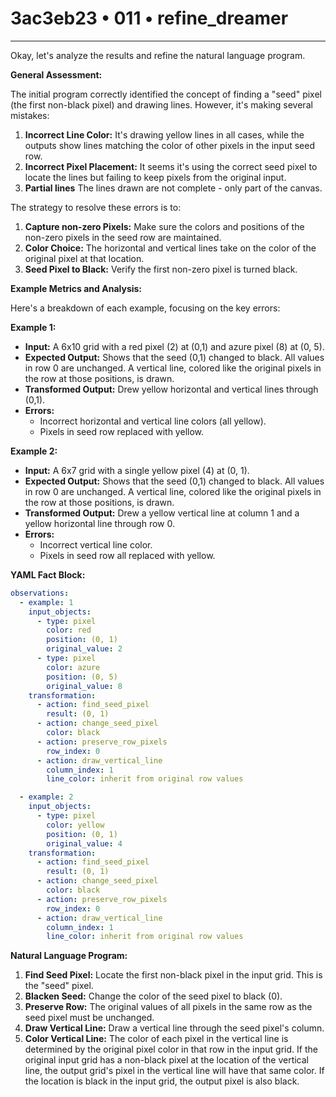 # 3ac3eb23 • 011 • refine_dreamer

---
Okay, let's analyze the results and refine the natural language program.

**General Assessment:**

The initial program correctly identified the concept of finding a "seed" pixel (the first non-black pixel) and drawing lines. However, it's making several mistakes:

1.  **Incorrect Line Color:** It's drawing yellow lines in all cases, while the outputs show lines matching the color of other pixels in the input seed row.
2.  **Incorrect Pixel Placement:** It seems it's using the correct seed pixel to locate the lines but failing to keep pixels from the original input.
3. **Partial lines** The lines drawn are not complete - only part of the canvas.

The strategy to resolve these errors is to:

1.  **Capture non-zero Pixels:** Make sure the colors and positions of the non-zero pixels in the seed row are maintained.
2.  **Color Choice:** The horizontal and vertical lines take on the color of the original pixel at that location.
3.  **Seed Pixel to Black:** Verify the first non-zero pixel is turned black.

**Example Metrics and Analysis:**

Here's a breakdown of each example, focusing on the key errors:

**Example 1:**

*   **Input:** A 6x10 grid with a red pixel (2) at (0,1) and azure pixel (8) at (0, 5).
*   **Expected Output:** Shows that the seed (0,1) changed to black. All values in row 0 are unchanged. A vertical line, colored like the original pixels in the row at those positions, is drawn.
*   **Transformed Output:** Drew yellow horizontal and vertical lines through (0,1).
*   **Errors:**
    *   Incorrect horizontal and vertical line colors (all yellow).
    *    Pixels in seed row replaced with yellow.

**Example 2:**

*   **Input:** A 6x7 grid with a single yellow pixel (4) at (0, 1).
*   **Expected Output:** Shows that the seed (0,1) changed to black. All values in row 0 are unchanged. A vertical line, colored like the original pixels in the row at those positions, is drawn.
*   **Transformed Output:** Drew a yellow vertical line at column 1 and a yellow horizontal line through row 0.
*   **Errors:**
    *   Incorrect vertical line color.
    *   Pixels in seed row all replaced with yellow.

**YAML Fact Block:**

```yaml
observations:
  - example: 1
    input_objects:
      - type: pixel
        color: red
        position: (0, 1)
        original_value: 2
      - type: pixel
        color: azure
        position: (0, 5)
        original_value: 8
    transformation:
      - action: find_seed_pixel
        result: (0, 1)
      - action: change_seed_pixel
        color: black
      - action: preserve_row_pixels
        row_index: 0
      - action: draw_vertical_line
        column_index: 1
        line_color: inherit from original row values

  - example: 2
    input_objects:
      - type: pixel
        color: yellow
        position: (0, 1)
        original_value: 4
    transformation:
      - action: find_seed_pixel
        result: (0, 1)
      - action: change_seed_pixel
        color: black
      - action: preserve_row_pixels
        row_index: 0
      - action: draw_vertical_line
        column_index: 1
        line_color: inherit from original row values

```

**Natural Language Program:**

1.  **Find Seed Pixel:** Locate the first non-black pixel in the input grid. This is the "seed" pixel.
2.  **Blacken Seed:** Change the color of the seed pixel to black (0).
3. **Preserve Row:** The original values of all pixels in the same row as the seed pixel must be unchanged.
4.  **Draw Vertical Line:** Draw a vertical line through the seed pixel's column.
5. **Color Vertical Line:** The color of each pixel in the vertical line is determined by the original pixel color in that row in the input grid. If the original input grid has a non-black pixel at the location of the vertical line, the output grid's pixel in the vertical line will have that same color. If the location is black in the input grid, the output pixel is also black.


